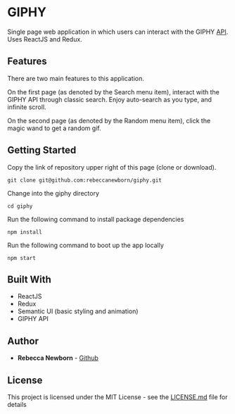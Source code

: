 # GIPHY

Single page web application in which users can interact with the GIPHY [API](https://developers.giphy.com/docs/). Uses ReactJS and Redux.

## Features

There are two main features to this application.

On the first page (as denoted by the Search menu item), interact with the GIPHY API through classic search. Enjoy auto-search as you type, and infinite scroll.

On the second page (as denoted by the Random menu item), click the magic wand to get a random gif.

## Getting Started

Copy the link of repository upper right of this page (clone or download).

```
git clone git@github.com:rebeccanewborn/giphy.git
```

Change into the giphy directory

```
cd giphy
```

Run the following command to install package dependencies

```
npm install
```

Run the following command to boot up the app locally

```
npm start
```

## Built With

* ReactJS
* Redux
* Semantic UI (basic styling and animation)
* GIPHY API

## Author

* **Rebecca Newborn** - [Github](https://github.com/rebeccanewborn)

## License

This project is licensed under the MIT License - see the [LICENSE.md](LICENSE.md) file for details
